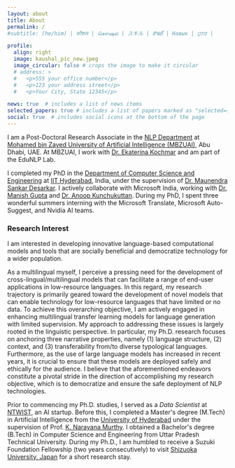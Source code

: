 ```yaml
---
layout: about
title: About
permalink: /
#subtitle: (he/him) | कौशल | கௌஷல் | スキル | కౌశల్ | Навык | ਹੁਨਰ |

profile:
  align: right
  image: kaushal_pic_new.jpeg
  image_circular: false # crops the image to make it circular
  # address: >
  #   <p>555 your office number</p>
  #   <p>123 your address street</p>
  #   <p>Your City, State 12345</p>

news: true  # includes a list of news items
selected_papers: true # includes a list of papers marked as "selected={true}"
social: true  # includes social icons at the bottom of the page
---
```

I am a Post-Doctoral Research Associate in the [NLP Department](https://mbzuai.ac.ae/research-department/natural-language-processing-department/) at [Mohamed bin Zayed University of Artificial Intelligence (MBZUAI)](https://mbzuai.ac.ae/), Abu Dhabi, UAE. At MBZUAI, I work with [Dr. Ekaterina Kochmar](https://ekochmar.github.io/about/) and am part of the EduNLP Lab. 

I completed my PhD in the [Department of Computer Science and Engineering](https://cse.iith.ac.in/) at [IIT Hyderabad](https://www.iith.ac.in/), India, under the supervision of [Dr. Maunendra Sankar Desarkar](https://www.iith.ac.in/~maunendra/). I actively collaborate with Microsoft India, working with [Dr. Manish Gupta](https://sites.google.com/view/manishg/) and [Dr. Anoop Kunchukuttan](https://anoopkunchukuttan.gitlab.io/). During my PhD, I spent three wonderful summers interning with the Microsoft Translate, Microsoft Auto-Suggest, and Nvidia AI teams.




<h3><a>Research Interest</a></h3>

<p class="justified">I am interested in developing innovative language-based computational models and tools that are socially beneficial and democratize technology for a wider population.</p>

<p class="justified">As a multilingual myself, I perceive a pressing need for the development of cross-lingual/multilingual models that can facilitate a range of end-user applications in low-resource languages. In this regard, my research trajectory is primarily geared toward the development of novel models that can enable technology for low-resource languages that have limited or no data. To achieve this overarching objective, I am actively engaged in enhancing multilingual transfer learning models for language generation with limited supervision. My approach to addressing these issues is largely rooted in the linguistic perspective. In particular, my Ph.D. research focuses on anchoring three narrative properties, namely (1) language structure, (2) context, and (3) transferability from/to diverse typological languages. Furthermore, as the use of large language models has increased in recent years, it is crucial to ensure that these models are deployed safely and ethically for the audience. I believe that the aforementioned endeavors constitute a pivotal stride in the direction of accomplishing my research objective, which is to democratize and ensure the safe deployment of NLP technologies.</p>

Prior to commencing my Ph.D. studies, I served as a *Data Scientist* at [NTWIST](https://ntwist.com/), an AI startup. Before this, I completed a Master's degree (M.Tech) in Artificial Intelligence from the [University of Hyderabad](https://www.uohyd.ac.in/)  under the supervision of Prof. [K. Narayana Murthy](http://languagetechnologies.uohyd.ac.in/). I obtained a Bachelor's degree (B.Tech) in Computer Science and Engineering from Uttar Pradesh Technical University. During my Ph.D., I am humbled to receive a Suzuki Foundation Fellowship (two years consecutively) to visit [Shizuoka University, Japan](https://www.shizuoka.ac.jp/) for a short research stay.

